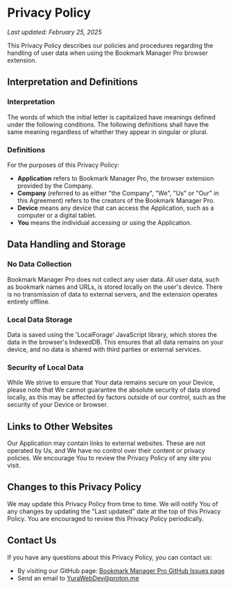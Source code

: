 # Privacy Policy

*Last updated: February 25, 2025*

This Privacy Policy describes our policies and procedures regarding the handling of user data when using the Bookmark Manager Pro browser extension.

## Interpretation and Definitions

### Interpretation

The words of which the initial letter is capitalized have meanings defined under the following conditions. The following definitions shall have the same meaning regardless of whether they appear in singular or plural.

### Definitions

For the purposes of this Privacy Policy:

- **Application** refers to Bookmark Manager Pro, the browser extension provided by the Company.
- **Company** (referred to as either "the Company", "We", "Us" or "Our" in this Agreement) refers to the creators of the Bookmark Manager Pro.
- **Device** means any device that can access the Application, such as a computer or a digital tablet.
- **You** means the individual accessing or using the Application.

## Data Handling and Storage

### No Data Collection

Bookmark Manager Pro does not collect any user data. All user data, such as bookmark names and URLs, is stored locally on the user's device. There is no transmission of data to external servers, and the extension operates entirely offline.

### Local Data Storage

Data is saved using the 'LocalForage' JavaScript library, which stores the data in the browser's IndexedDB. This ensures that all data remains on your device, and no data is shared with third parties or external services.

### Security of Local Data

While We strive to ensure that Your data remains secure on your Device, please note that We cannot guarantee the absolute security of data stored locally, as this may be affected by factors outside of our control, such as the security of your Device or browser.

## Links to Other Websites

Our Application may contain links to external websites. These are not operated by Us, and We have no control over their content or privacy policies. We encourage You to review the Privacy Policy of any site you visit.

## Changes to this Privacy Policy

We may update this Privacy Policy from time to time. We will notify You of any changes by updating the "Last updated" date at the top of this Privacy Policy. You are encouraged to review this Privacy Policy periodically.

## Contact Us

If you have any questions about this Privacy Policy, you can contact us:

- By visiting our GitHub page: [Bookmark Manager Pro GitHub Issues page](https://github.com/YuraCodedCircuit/Bookmark-Manager-Pro/issues)
- Send an email to [YuraWebDev@proton.me](mailto:YuraWebDev@proton.me)